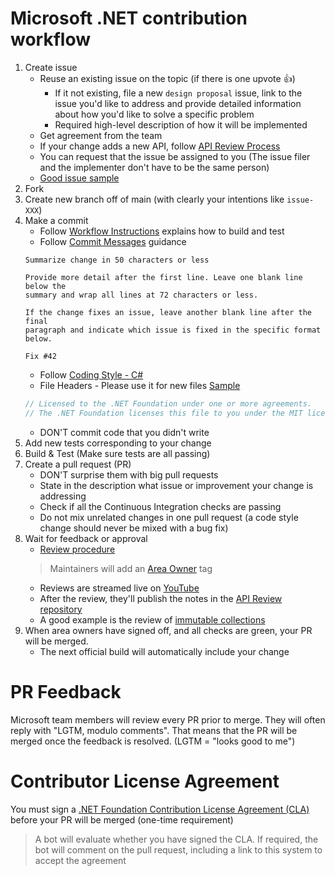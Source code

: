 # Microsoft .NET contribution workflow

1. Create issue
	* Reuse an existing issue on the topic (if there is one upvote 👍)
		* If it not existing, file a new `design proposal` issue, link to the issue you'd like to address and provide detailed information about how you'd like to solve a specific problem
		* Required high-level description of how it will be implemented
	* Get agreement from the team
	* If your change adds a new API, follow [API Review Process](https://github.com/dotnet/runtime/blob/main/docs/project/api-review-process.md)
	* You can request that the issue be assigned to you (The issue filer and the implementer don't have to be the same person)
	* [Good issue sample](https://github.com/dotnet/runtime/issues/15725)
2. Fork
3. Create new branch off of main (with clearly your intentions like `issue-XXX`)
4. Make a commit
	* Follow [Workflow Instructions](https://github.com/dotnet/runtime/blob/main/docs/workflow/README.md) explains how to build and test
	* Follow [Commit Messages](https://github.com/dotnet/runtime/blob/main/CONTRIBUTING.md#commit-messages) guidance
	```
	Summarize change in 50 characters or less

	Provide more detail after the first line. Leave one blank line below the
	summary and wrap all lines at 72 characters or less.

	If the change fixes an issue, leave another blank line after the final
	paragraph and indicate which issue is fixed in the specific format
	below.

	Fix #42
	```
	* Follow [Coding Style - C#](https://github.com/dotnet/runtime/blob/main/docs/coding-guidelines/coding-style.md)
	* File Headers - Please use it for new files [Sample](https://github.com/dotnet/runtime/blob/main/src/libraries/System.Private.CoreLib/src/System/Collections/Generic/List.cs)
	```csharp
	// Licensed to the .NET Foundation under one or more agreements.
	// The .NET Foundation licenses this file to you under the MIT license.
	```
	* DON'T commit code that you didn't write
5. Add new tests corresponding to your change
6. Build & Test (Make sure tests are all passing)
7. Create a pull request (PR)
	* DON'T surprise them with big pull requests
	* State in the description what issue or improvement your change is addressing
	* Check if all the Continuous Integration checks are passing
	* Do not mix unrelated changes in one pull request (a code style change should never be mixed with a bug fix)
8. Wait for feedback or approval
	* [Review procedure](https://github.com/dotnet/runtime/blob/main/docs/pr-guide.md)
	> Maintainers will add an [Area Owner](https://github.com/dotnet/runtime/blob/main/docs/area-owners.md) tag
	* Reviews are streamed live on [YouTube](https://www.youtube.com/playlist?list=PL1rZQsJPBU2S49OQPjupSJF-qeIEz9_ju)
	* After the review, they'll publish the notes in the [API Review repository](https://github.com/dotnet/apireviews)
	* A good example is the review of [immutable collections](https://github.com/dotnet/apireviews/tree/main/2015/01-07-immutable)
9. When area owners have signed off, and all checks are green, your PR will be merged.
	* The next official build will automatically include your change

# PR Feedback
Microsoft team members will review every PR prior to merge. They will often reply with "LGTM, modulo comments". That means that the PR will be merged once the feedback is resolved. (LGTM = "looks good to me")

# Contributor License Agreement
You must sign a [.NET Foundation Contribution License Agreement (CLA)](https://cla.dotnetfoundation.org) before your PR will be merged (one-time requirement)
> A bot will evaluate whether you have signed the CLA. If required, the bot will comment on the pull request, including a link to this system to accept the agreement
